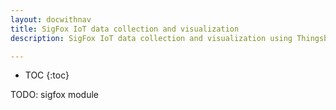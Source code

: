 ```yaml
---
layout: docwithnav
title: SigFox IoT data collection and visualization
description: SigFox IoT data collection and visualization using Thingsboard IoT Gateway

---
```


* TOC
{:toc}


TODO: sigfox module